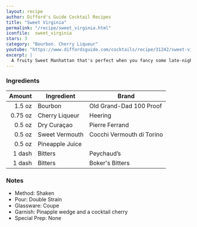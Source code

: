 ```yaml
---
layout: recipe
author: Difford's Guide Cocktail Recipes
title: "Sweet Virginia"
permalink: "/recipe/sweet_virginia.html"
iconfile:  sweet_virginia
stars: 3
category: "Bourbon. Cherry Liqueur"
youtube: "https://www.diffordsguide.com/cocktails/recipe/31242/sweet-virginia"
excerpt: |
  A fruity Sweet Manhattan that's perfect when you fancy some late-night spirited fruitiness. Eponymously named after the Rolling Stone's song, this is a riff on the classic Eastern Sin.
---
```


### Ingredients

|  Amount | Ingredient      | Brand                     |
| ------: | --------------- | ------------------------- |
|  1.5 oz | Bourbon         | Old Grand-Dad 100 Proof   |
| 0.75 oz | Cherry Liqueur  | Heering                   |
|  0.5 oz | Dry Curaçao     | Pierre Ferrand            |
|  0.5 oz | Sweet Vermouth  | Cocchi Vermouth di Torino |
|  0.5 oz | Pineapple Juice |
|  1 dash | Bitters         | Peychaud’s                |
|  1 dash | Bitters         | Boker's Bitters           |

### Notes

- Method: Shaken
- Pour: Double Strain
- Glassware: Coupe
- Garnish: Pinapple wedge and a cocktail cherry
- Special Prep: None
